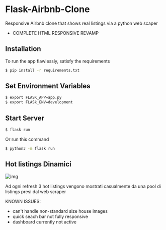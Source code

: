 # Flask-Airbnb-Clone
Responsive Airbnb clone that shows real listings via a python web scaper


* COMPLETE HTML RESPONSIVE REVAMP

## Installation

To run the app flawlessly, satisfy the requirements
```bash
$ pip install -r requirements.txt
```

## Set Environment Variables
```bash
$ export FLASK_APP=app.py
$ export FLASk_ENV=development
```

## Start Server
```bash
$ flask run
```

Or run this command 
```bash
$ python3 -m flask run
```


## Hot listings Dinamici 

![img](https://s11.gifyu.com/images/Sctqn.gif)

Ad ogni refresh 3 hot listings vengono mostrati casualmente da una pool di listings presi dal web scraper


KNOWN ISSUES: 

* can't handle non-standard size house images
* quick seach bar not fully responsive
* dashboard currently not active
